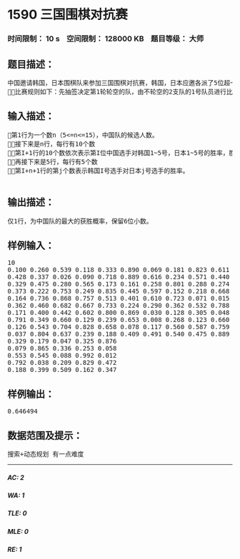 # 1590 三国围棋对抗赛   
### 时间限制： 10 s&nbsp;&nbsp;&nbsp;&nbsp;空间限制： 128000 KB&nbsp;&nbsp;&nbsp;&nbsp;题目等级： 大师  
## 题目描述：  

<pre>
中国邀请韩国，日本围棋队来参加三国围棋对抗赛，韩国，日本应邀各派了5位超一流高手来参赛，中国围棋队希望能赢得这场比赛，但是这10位高手实力不俗。不过中国队作为东道主，可以在对方选手安排好出场顺序后再决定队员的组成以及出场顺序，以得到最大的获胜概率。
比赛规则如下：先抽签决定第1轮轮空的队，由不轮空的2支队的1号队员进行比赛，失利的队员被淘汰，以后每次由前一轮获胜的队员与前一轮轮空的队剩下的队员中序号最小的队员进行比赛，直到只剩下一个国家的队员为止，这个国家就获得了比赛的胜利。
</pre>
  
  
## 输入描述：  

<pre>
第1行为一个数n（5<=n<=15），中国队的候选人数。
接下来是n行，每行有10个数
第I+1行的10个数依次表示第I位中国选手对韩国1~5号，日本1~5号的胜率，胜率k（0<=k<=1）。
再接下来是5行，每行有5个数
第I+n+1行的第j个数表示韩国I号选手对日本j号选手的胜率。
 
</pre>
  
  
## 输出描述：  

<pre>
仅1行，为中国队的最大的获胜概率，保留6位小数。
</pre>
  
  
## 样例输入：  

<pre>
10  
0.100 0.260 0.539 0.118 0.333 0.890 0.069 0.181 0.823 0.611   
0.428 0.337 0.026 0.090 0.718 0.889 0.616 0.234 0.571 0.440   
0.329 0.475 0.280 0.565 0.173 0.161 0.258 0.801 0.288 0.274   
0.373 0.222 0.753 0.249 0.835 0.445 0.597 0.152 0.218 0.668   
0.164 0.736 0.868 0.757 0.513 0.401 0.610 0.723 0.071 0.015   
0.362 0.460 0.682 0.667 0.733 0.224 0.290 0.362 0.532 0.788   
0.171 0.400 0.442 0.602 0.800 0.869 0.030 0.128 0.305 0.048   
0.791 0.349 0.660 0.129 0.239 0.653 0.008 0.268 0.123 0.660   
0.126 0.543 0.704 0.828 0.658 0.078 0.117 0.560 0.587 0.759   
0.037 0.804 0.637 0.239 0.188 0.409 0.491 0.540 0.475 0.889   
0.329 0.179 0.047 0.325 0.876   
0.079 0.865 0.336 0.253 0.058   
0.553 0.545 0.088 0.992 0.012   
0.792 0.038 0.209 0.829 0.472   
0.188 0.399 0.509 0.162 0.347
</pre>
  
  
## 样例输出：  

<pre>
0.646494
</pre>
  
  
## 数据范围及提示：  

<pre>
搜索+动态规划 有一点难度
</pre>
  
  
***  

##### AC: 2  
##### WA: 1  
##### TLE: 0  
##### MLE: 0  
##### RE: 1  
